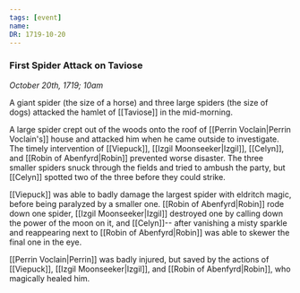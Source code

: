 ```yaml
---
tags: [event]
name:
DR: 1719-10-20
---
```

### First Spider Attack on Taviose
*October 20th, 1719; 10am*

A giant spider (the size of a horse) and three large spiders (the size of dogs) attacked the hamlet of [[Taviose]] in the mid-morning. 

A large spider crept out of the woods onto the roof of [[Perrin Voclain|Perrin Voclain's]] house and attacked him when he came outside to investigate. The timely intervention of [[Viepuck]], [[Izgil Moonseeker|Izgil]], [[Celyn]], and [[Robin of Abenfyrd|Robin]] prevented worse disaster. The three smaller spiders snuck through the fields and tried to ambush the party, but [[Celyn]] spotted two of the three before they could strike. 

[[Viepuck]] was able to badly damage the largest spider with eldritch magic, before being paralyzed by a smaller one. [[Robin of Abenfyrd|Robin]] rode down one spider, [[Izgil Moonseeker|Izgil]] destroyed one by calling down the power of the moon on it, and [[Celyn]]-- after vanishing a misty sparkle and reappearing next to [[Robin of Abenfyrd|Robin]] was able to skewer the final one in the eye.

[[Perrin Voclain|Perrin]] was badly injured, but saved by the actions of [[Viepuck]], [[Izgil Moonseeker|Izgil]], and [[Robin of Abenfyrd|Robin]], who magically healed him.